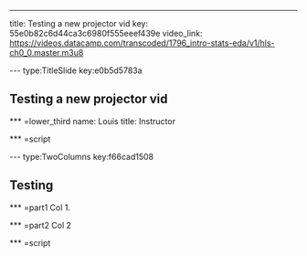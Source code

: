 ---
title: Testing a new projector vid
key: 55e0b82c6d44ca3c6980f555eeef439e
video_link: https://videos.datacamp.com/transcoded/1796_intro-stats-eda/v1/hls-ch0_0.master.m3u8

--- type:TitleSlide key:e0b5d5783a
## Testing a new projector vid

*** =lower_third
name: Louis
title: Instructor

*** =script


--- type:TwoColumns key:f66cad1508
## Testing

*** =part1
Col 1.

*** =part2
Col 2

*** =script

